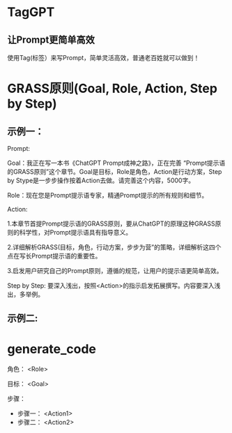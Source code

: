 # TagGPT

## 让Prompt更简单高效

使用Tag(标签）来写Prompt，简单灵活高效，普通老百姓就可以做到！


# GRASS原则(Goal, Role, Action, Step by Step)


## 示例一：

Prompt:


Goal：我正在写一本书《ChatGPT Prompt成神之路》，正在完善 “Prompt提示语的GRASS原则”这个章节。Goal是目标，Role是角色，Action是行动方案，Step by Stype是一步步操作按着Action去做。请完善这个内容，5000字。

Role：现在您是Prompt提示语专家，精通Prompt提示的所有规则和细节。

Action: 

1.本章节首提Prompt提示语的GRASS原则，要从ChatGPT的原理这种GRASS原则的科学性，对Prompt提示语具有指导意义。

2.详细解析GRASS(目标，角色，行动方案，步步为营”的策略，详细解析这四个点在写长Prompt提示语的重要性。

3.启发用户研究自己的Prompt原则，遵循的规范，让用户的提示语更简单高效。

Step by Step: 要深入浅出，按照\<Action\>的指示启发拓展撰写。内容要深入浅出，多举例。

## 示例二:

# generate_code

角色： \<Role\>

目标： \<Goal\>

步骤：

- 步骤一： \<Action1\>
- 步骤二： \<Action2\>



